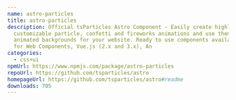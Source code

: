 ```yaml
---
name: astro-particles
title: astro-particles
description: Official tsParticles Astro Component - Easily create highly
  customizable particle, confetti and fireworks animations and use them as
  animated backgrounds for your website. Ready to use components available also
  for Web Components, Vue.js (2.x and 3.x), An
categories:
  - css+ui
npmUrl: https://www.npmjs.com/package/astro-particles
repoUrl: https://github.com/tsparticles/astro
homepageUrl: https://github.com/tsparticles/astro#readme
downloads: 705
---
```

